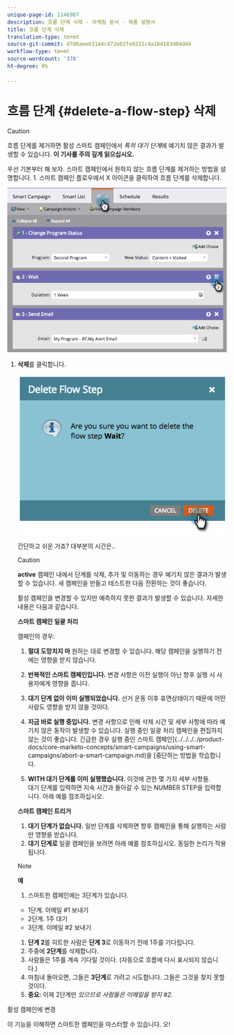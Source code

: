 ```yaml
---
unique-page-id: 1146987
description: 흐름 단계 삭제 - 마케팅 문서 - 제품 설명서
title: 흐름 단계 삭제
translation-type: tm+mt
source-git-commit: d7d6aee63144c472e02fe0221c4a164183d04dd4
workflow-type: tm+mt
source-wordcount: '378'
ht-degree: 0%

---
```



# 흐름 단계 {#delete-a-flow-step} 삭제

>[!CAUTION]
>
>흐름 단계를 제거하면 활성 스마트 캠페인에서 *특히 대기 단계*&#x200B;에 예기치 않은 결과가 발생할 수 있습니다. **이 기사를 주의 깊게 읽으십시오.**

우선 기본부터 해 보자. 스마트 캠페인에서 원하지 않는 흐름 단계를 제거하는 방법을 설명합니다. 1. 스마트 캠페인 플로우에서 X 아이콘을 클릭하여 흐름 단계를 삭제합니다.

![](assets/image2014-9-22-13-3a52-3a20.png)

1. **삭제**&#x200B;를 클릭합니다.

   ![](assets/image2014-9-22-13-3a55-3a25.png)

   간단하고 쉬운 거죠? 대부분의 시간은..

   >[!CAUTION]
   >
   >**active** 캠페인 내에서 단계를 삭제, 추가 및 이동하는 경우 예기치 않은 결과가 발생할 수 있습니다. 새 캠페인을 만들고 테스트한 다음 전환하는 것이 좋습니다.

   활성 캠페인을 변경할 수 있지만 예측하지 못한 결과가 발생할 수 있습니다. 자세한 내용은 다음과 같습니다.

   **스마트 캠페인 일괄 처리**

   캠페인의 경우:

   1. **절대 도망치지 마** 원하는 대로 변경할 수 있습니다. 해당 캠페인을 실행하기 전에는 영향을 받지 않습니다.
   1. **반복적인 스마트 캠페인입니다.** 변경 사항은 이전 실행이 아닌 향후 실행 시 사용자에게 영향을 줍니다.
   1. **대기 단계 없이 이미 실행되었습니다.** 선거 운동 이후 휴면상태이기 때문에 어떤 사람도 영향을 받지 않을 것이다.
   1. **지금 바로 실행 중입니다.** 변경 사항으로 인해 삭제 시간 및 세부 사항에 따라 예기치 않은 동작이 발생할 수 있습니다. 실행 중인 일괄 처리 캠페인을 편집하지 않는 것이 좋습니다. 긴급한 경우 실행 중인 스마트 캠페인](../../../../product-docs/core-marketo-concepts/smart-campaigns/using-smart-campaigns/abort-a-smart-campaign.md)을 [중단하는 방법을 학습합니다.

   1. **WITH 대기 단계를 이미 실행했습니다.** 이것에 관한 몇 가지 세부 사항들.\
      대기 단계를 입력하면 지속 시간과 돌아갈 수 있는 NUMBER STEP을 입력합니다. 아래 예를 참조하십시오.

   **스마트 캠페인 트리거**

   1. **대기 단계가 없습니다.** 일반 단계를 삭제하면 향후 캠페인을 통해 실행하는 사람만 영향을 받습니다.
   1. **대기 단계로** 일괄 캠페인을 보려면 아래 예를 참조하십시오. 동일한 논리가 적용됩니다.

   >[!NOTE]
   >
   >**예**
   >
   >    
   >    
   >1. 스마트한 캠페인에는 3단계가 있습니다.
   >
   >   * 1단계. 이메일 #1 보내기
   >   * 2단계. 1주 대기
   >   * 3단계. 이메일 #2 보내기
   >
   >1. **단계 2**&#x200B;를 히트한 사람은 **단계 3**&#x200B;로 이동하기 전에 1주를 기다립니다.
   >1. 주중에 **2단계**&#x200B;를 삭제합니다.
   >1. 사람들은 1주를 계속 기다릴 것이다. (자동으로 흐름에 다시 표시되지 않습니다.)
   >1. 마침내 돌아오면, 그들은 **3단계**&#x200B;로 가려고 시도합니다. 그들은 그것을 찾지 못할 것이다.
   >1. **중요:** 이제 2단계만  *있으므로 사람들은 이메일을 받지 #2.*


활성 캠페인에 변경

이 기능을 이해하면 스마트한 캠페인을 마스터할 수 있습니다. 오!
